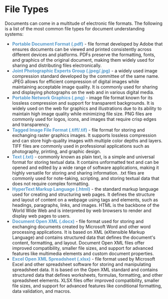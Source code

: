 # File Types

Documents can come in a multitude of electronic file formats. The following is a list of the most common file types for document understanding systems:

* <span style="color:#579aca"><b>Portable Document Format (.pdf)</b></span> - file format developed by Adobe that ensures documents can be viewed and printed consistently across different devices and platforms. PDFs preserve the formatting, fonts, and graphics of the original document, making them widely used for sharing and distributing files electronically.
* <span style="color:#579aca"><b>Joint Photographic Experts Group (.jpeg/.jpg)</b></span> - a widely used image compression standard developed by the committee of the same name. JPEG allows for efficient compression of digital images while maintaining acceptable image quality. It is commonly used for sharing and displaying photographs on the web and in various digital media.
* <span style="color:#579aca"><b>Portable Network Graphics (.png)</b></span> - image file format known for its lossless compression and support for transparent backgrounds. It is widely used on the web for graphics and illustrations due to its ability to maintain high image quality while minimizing file size. PNG files are commonly used for logos, icons, and images that require crisp edges and transparency.
* <span style="color:#579aca"><b>Tagged Image File Format (.tiff/.tif)</b></span> - file format for storing and exchanging raster graphics images. It supports lossless compression and can store high-quality images with multiple color depths and layers. TIFF files are commonly used in professional applications such as photography, printing, and graphic design.
* <span style="color:#579aca"><b>Text (.txt)</b></span> - commonly known as plain text, is a simple and universal format for storing textual data. It contains unformatted text and can be opened and edited by a wide range of software applications, making it highly versatile for storing and sharing information. .txt files are commonly used for note-taking, scripting, and storing textual data that does not require complex formatting.
* <span style="color:#579aca"><b>HyperText Markup Language (.html)</b></span> - the standard markup language used for creating and structuring web pages. It defines the structure and layout of content on a webpage using tags and elements, such as headings, paragraphs, links, and images. HTML is the backbone of the World Wide Web and is interpreted by web browsers to render and display web pages to users.
* <span style="color:#579aca"><b>Document Open XML (.docx)</b></span> - file format used for storing and exchanging documents created by Microsoft Word and other word processing applications. It is based on XML (eXtensible Markup Language) and contains structured data that defines the document's content, formatting, and layout. Document Open XML files offer improved compatibility, smaller file sizes, and support for advanced features like multimedia elements and custom document properties.
* <span style="color:#579aca"><b>Excel Open XML Spreadsheet (.xlsx)</b></span> - file format used by Microsoft Excel and other spreadsheet software for storing and manipulating spreadsheet data. It is based on the Open XML standard and contains structured data that defines worksheets, formulas, formatting, and other spreadsheet elements. XLSX files offer improved compatibility, smaller file sizes, and support for advanced features like conditional formatting, data validation, and macros.
